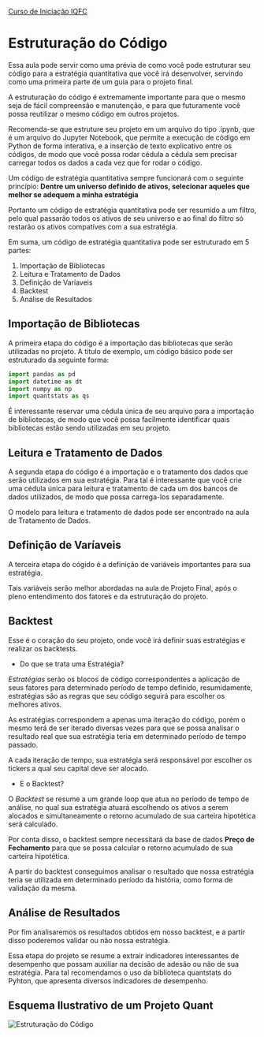 <a href="/TraineeIQFC/site/home.html">Curso de Iniciação IQFC</a>

Estruturação do Código
======

Essa aula pode servir como uma prévia de como você pode estruturar seu código para a estratégia quantitativa que você irá desenvolver, servindo como uma primeira parte de um guia para o projeto final.

A estruturação do código é extremamente importante para que o mesmo seja de fácil compreensão e manutenção, e para que futuramente você possa reutilizar o mesmo código em outros projetos.

Recomenda-se que estruture seu projeto em um arquivo do tipo .ipynb, que é um arquivo do Jupyter Notebook, que permite a execução de código em Python de forma interativa, e a inserção de texto explicativo entre os códigos, de modo que você possa rodar cédula a cédula sem precisar carregar todos os dados a cada vez que for rodar o código.

Um código de estratégia quantitativa sempre funcionará com o seguinte princípio:
**Dentre um universo definido de ativos, selecionar aqueles que melhor se adequem a minha estratégia**

Portanto um código de estratégia quantitativa pode ser resumido a um filtro, pelo qual passarão todos os ativos de seu universo e ao final do filtro só restarão os ativos compatíves com a sua estratégia.

Em suma, um código de estratégia quantitativa pode ser estruturado em 5 partes:

1. Importação de Bibliotecas
2. Leitura e Tratamento de Dados
3. Definição de Varíaveis
4. Backtest
5. Análise de Resultados

Importação de Bibliotecas
------

A primeira etapa do código é a importação das bibliotecas que serão utilizadas no projeto. A titulo de exemplo, um código básico pode ser estruturado da seguinte forma:

```python
import pandas as pd
import datetime as dt
import numpy as np
import quantstats as qs
```

É interessante reservar uma cédula única de seu arquivo para a importação de bibliotecas, de modo que você possa facilmente identificar quais bibliotecas estão sendo utilizadas em seu projeto.

Leitura e Tratamento de Dados
------

A segunda etapa do código é a importação e o tratamento dos dados que serão utilizados em sua estratégia. Para tal é interessante que você crie uma cédula única para leitura e tratamento de cada um dos bancos de dados utilizados, de modo que possa carrega-los separadamente.

O modelo para leitura e tratamento de dados pode ser encontrado na aula de Tratamento de Dados.

Definição de Varíaveis
------

A terceira etapa do cógido é a definição de variáveis importantes para sua estratégia.

Tais variáveis serão melhor abordadas na aula de Projeto Final, após o pleno entendimento dos fatores e da estruturação do projeto.

Backtest
------

Esse é o coração do seu projeto, onde você irá definir suas estratégias e realizar os backtests.

* Do que se trata uma Estratégia?

*Estratégias* serão os blocos de código correspondentes a aplicação de seus fatores para determinado período de tempo definido, resumidamente, estratégias são as regras que seu código seguirá para escolher os melhores ativos.

As estratégias correspondem a apenas uma iteração do código, porém o mesmo terá de ser iterado diversas vezes para que se possa analisar o resultado real que sua estratégia teria em determinado período de tempo passado.

A cada iteração de tempo, sua estratégia será responsável por escolher os tickers a qual seu capital deve ser alocado.

* E o Backtest?

O *Backtest* se resume a um grande loop que atua no período de tempo de análise, no qual sua estratégia atuará escolhendo os ativos a serem alocados e simultaneamente o retorno acumulado de sua carteira hipotética será calculado.

Por conta disso, o backtest sempre necessitará da base de dados **Preço de Fechamento** para que se possa calcular o retorno acumulado de sua carteira hipotética.

A partir do backtest conseguimos analisar o resultado que nossa estratégia teria se utilizada em determinado período da história, como forma de validação da mesma.

Análise de Resultados
------

Por fim analisaremos os resultados obtidos em nosso backtest, e a partir disso poderemos validar ou não nossa estratégia.

Essa etapa do projeto se resume a extrair indicadores interessantes de desempenho que possam auxiliar na decisão de adesão ou não de sua estratégia. Para tal recomendamos o uso da biblioteca quantstats do Pyhton, que apresenta diversos indicadores de desempenho.

Esquema Ilustrativo de um Projeto Quant
------

![Estruturação do Código](codigo.png)




